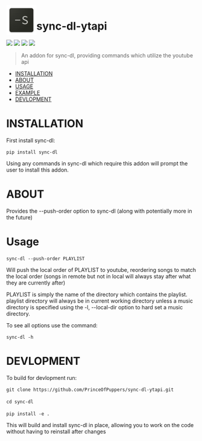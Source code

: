 <img align="left" width="80" height="80" src="https://raw.githubusercontent.com/PrinceOfPuppers/sync-dl/main/icon.png">

# sync-dl-ytapi
<p>
<img src="https://img.shields.io/pypi/dm/sync-dl-ytapi">
<img src="https://img.shields.io/pypi/l/sync-dl-ytapi">
<img src="https://img.shields.io/pypi/v/sync-dl-ytapi">
<img src="https://img.shields.io/badge/python-%E2%89%A53.6-blue">

</p>


> An addon for sync-dl, providing commands which utilize the youtube api
- [INSTALLATION](#INSTALLATION)
- [ABOUT](#ABOUT)
- [USAGE](#USAGE)
- [EXAMPLE](#EXAMPLE)
- [DEVLOPMENT](#DEVLOPMENT)

# INSTALLATION
First install sync-dl:
```
pip install sync-dl
```
Using any commands in sync-dl which require this addon will prompt the user to install this addon.


# ABOUT
Provides the --push-order option to sync-dl (along with potentially more in the future)


# Usage
```
sync-dl --push-order PLAYLIST
```
Will push the local order of PLAYLIST to youtube, reordering songs to match the local order (songs in remote but not in local will always stay after what they are currently after)

PLAYLIST is simply the name of the directory which contains the playlist. playlist directory will always be in current working directory unless a music directory is specified using the -l, --local-dir option to hard set a music directory.

To see all options use the command:
```
sync-dl -h
```

# DEVLOPMENT
To build for devlopment run:
```
git clone https://github.com/PrinceOfPuppers/sync-dl-ytapi.git

cd sync-dl

pip install -e .
```
This will build and install sync-dl in place, allowing you to work on the code without having to reinstall after changes

